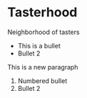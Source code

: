 Tasterhood
==========

Neighborhood of tasters

- This is a bullet
- Bullet 2



This is a new paragraph
  1. Numbered bullet
  2. Bullet 2



